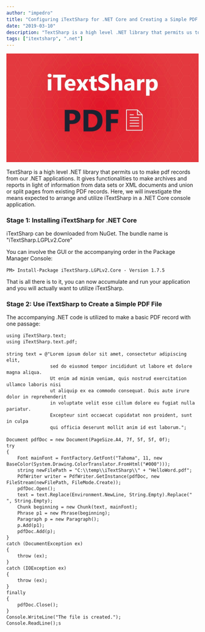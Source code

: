 ```yaml
---
author: "impedro"
title: "Configuring iTextSharp for .NET Core and Creating a Simple PDF File"
date: "2019-03-10"
description: "TextSharp is a high level .NET library that permits us to make pdf records from our .NET applications. It gives functionalities to make archives and reports in light of information from data sets or XML documents and union or split pages from existing PDF records."
tags: ["itextsharp", ".net"]
---
```


![configuring-itextsharp-for-dotnetcore-and-creating-simple-pdf-file](configuring-itextsharp-for-dotnetcore-and-creating-simple-pdf-file.jpg)

TextSharp is a high level .NET library that permits us to make pdf records from our .NET applications. It gives functionalities to make archives and reports in light of information from data sets or XML documents and union or split pages from existing PDF records. Here, we will investigate the means expected to arrange and utilize iTextSharp in a .NET Core console application.

### Stage 1: Installing iTextSharp for .NET Core

iTextSharp can be downloaded from NuGet. The bundle name is "iTextSharp.LGPLv2.Core"

You can involve the GUI or the accompanying order in the Package Manager Console:

``` 
PM> Install-Package iTextSharp.LGPLv2.Core - Version 1.7.5
```

That is all there is to it, you can now accumulate and run your application and you will actually want to utilize iTextSharp.

### Stage 2: Use iTextSharp to Create a Simple PDF File

The accompanying .NET code is utilized to make a basic PDF record with one passage:

```
using iTextSharp.text;
using iTextSharp.text.pdf;

string text = @"Lorem ipsum dolor sit amet, consectetur adipiscing elit, 
                sed do eiusmod tempor incididunt ut labore et dolore magna aliqua. 
                Ut enim ad minim veniam, quis nostrud exercitation ullamco laboris nisi 
                ut aliquip ex ea commodo consequat. Duis aute irure dolor in reprehenderit 
                in voluptate velit esse cillum dolore eu fugiat nulla pariatur. 
                Excepteur sint occaecat cupidatat non proident, sunt in culpa 
                qui officia deserunt mollit anim id est laborum.";

Document pdfDoc = new Document(PageSize.A4, 7f, 5f, 5f, 0f);
try
{
    Font mainFont = FontFactory.GetFont("Tahoma", 11, new BaseColor(System.Drawing.ColorTranslator.FromHtml("#000")));
    string newFilePath = "C:\\temp\\iTextSharp\\" + "HelloWord.pdf";
    PdfWriter writer = PdfWriter.GetInstance(pdfDoc, new FileStream(newFilePath, FileMode.Create));
    pdfDoc.Open();
    text = text.Replace(Environment.NewLine, String.Empty).Replace("  ", String.Empty);
    Chunk beginning = new Chunk(text, mainFont);
    Phrase p1 = new Phrase(beginning);
    Paragraph p = new Paragraph();
    p.Add(p1);
    pdfDoc.Add(p);
}
catch (DocumentException ex)
{
    throw (ex);
}
catch (IOException ex)
{
    throw (ex);
}
finally
{
    pdfDoc.Close();
}
Console.WriteLine("The file is created.");
Console.ReadLine();s
```